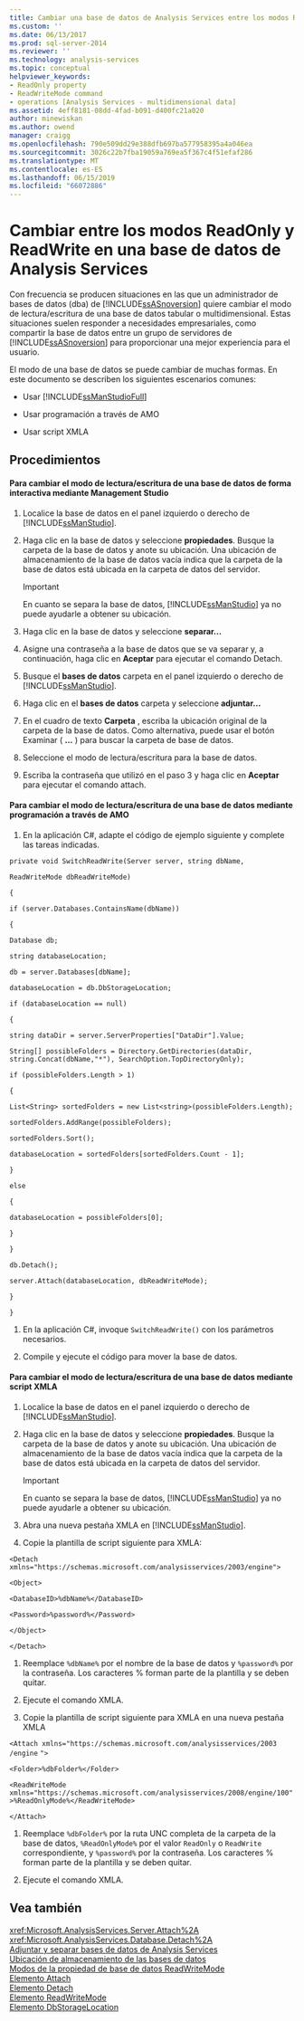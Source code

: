 ```yaml
---
title: Cambiar una base de datos de Analysis Services entre los modos ReadOnly y ReadWrite | Microsoft Docs
ms.custom: ''
ms.date: 06/13/2017
ms.prod: sql-server-2014
ms.reviewer: ''
ms.technology: analysis-services
ms.topic: conceptual
helpviewer_keywords:
- ReadOnly property
- ReadWriteMode command
- operations [Analysis Services - multidimensional data]
ms.assetid: 4eff8181-08dd-4fad-b091-d400fc21a020
author: minewiskan
ms.author: owend
manager: craigg
ms.openlocfilehash: 790e509dd29e388dfb697ba577958395a4a046ea
ms.sourcegitcommit: 3026c22b7fba19059a769ea5f367c4f51efaf286
ms.translationtype: MT
ms.contentlocale: es-ES
ms.lasthandoff: 06/15/2019
ms.locfileid: "66072886"
---
```

# <a name="switch-an-analysis-services-database-between-readonly-and-readwrite-modes"></a>Cambiar entre los modos ReadOnly y ReadWrite en una base de datos de Analysis Services
  Con frecuencia se producen situaciones en las que un administrador de bases de datos (dba) de [!INCLUDE[ssASnoversion](../../includes/ssasnoversion-md.md)] quiere cambiar el modo de lectura/escritura de una base de datos tabular o multidimensional. Estas situaciones suelen responder a necesidades empresariales, como compartir la base de datos entre un grupo de servidores de [!INCLUDE[ssASnoversion](../../includes/ssasnoversion-md.md)] para proporcionar una mejor experiencia para el usuario.  
  
 El modo de una base de datos se puede cambiar de muchas formas. En este documento se describen los siguientes escenarios comunes:  
  
-   Usar [!INCLUDE[ssManStudioFull](../../includes/ssmanstudiofull-md.md)]  
  
-   Usar programación a través de AMO  
  
-   Usar script XMLA  
  
## <a name="procedures"></a>Procedimientos  
  
#### <a name="to-switch-the-readwrite-mode-of-a-database-interactively-using-management-studio"></a>Para cambiar el modo de lectura/escritura de una base de datos de forma interactiva mediante Management Studio  
  
1.  Localice la base de datos en el panel izquierdo o derecho de [!INCLUDE[ssManStudio](../../includes/ssmanstudio-md.md)].  
  
2.  Haga clic en la base de datos y seleccione **propiedades**. Busque la carpeta de la base de datos y anote su ubicación. Una ubicación de almacenamiento de la base de datos vacía indica que la carpeta de la base de datos está ubicada en la carpeta de datos del servidor.  
  
    > [!IMPORTANT]  
    >  En cuanto se separa la base de datos, [!INCLUDE[ssManStudio](../../includes/ssmanstudio-md.md)] ya no puede ayudarle a obtener su ubicación.  
  
3.  Haga clic en la base de datos y seleccione **separar...**  
  
4.  Asigne una contraseña a la base de datos que se va separar y, a continuación, haga clic en **Aceptar** para ejecutar el comando Detach.  
  
5.  Busque el **bases de datos** carpeta en el panel izquierdo o derecho de [!INCLUDE[ssManStudio](../../includes/ssmanstudio-md.md)].  
  
6.  Haga clic en el **bases de datos** carpeta y seleccione **adjuntar...**  
  
7.  En el cuadro de texto **Carpeta** , escriba la ubicación original de la carpeta de la base de datos. Como alternativa, puede usar el botón Examinar ( **...** ) para buscar la carpeta de base de datos.  
  
8.  Seleccione el modo de lectura/escritura para la base de datos.  
  
9. Escriba la contraseña que utilizó en el paso 3 y haga clic en **Aceptar** para ejecutar el comando attach.  
  
#### <a name="to-switch-the-readwrite-mode-to-a-database-programmatically-using-amo"></a>Para cambiar el modo de lectura/escritura de una base de datos mediante programación a través de AMO  
  
1.  En la aplicación C#, adapte el código de ejemplo siguiente y complete las tareas indicadas.  
  
 `private void SwitchReadWrite(Server server, string dbName,`  
  
 `ReadWriteMode dbReadWriteMode)`  
  
 `{`  
  
 `if (server.Databases.ContainsName(dbName))`  
  
 `{`  
  
 `Database db;`  
  
 `string databaseLocation;`  
  
 `db = server.Databases[dbName];`  
  
 `databaseLocation = db.DbStorageLocation;`  
  
 `if (databaseLocation == null)`  
  
 `{`  
  
 `string dataDir = server.ServerProperties["DataDir"].Value;`  
  
 `String[] possibleFolders = Directory.GetDirectories(dataDir, string.Concat(dbName,"*"), SearchOption.TopDirectoryOnly);`  
  
 `if (possibleFolders.Length > 1)`  
  
 `{`  
  
 `List<String> sortedFolders = new List<string>(possibleFolders.Length);`  
  
 `sortedFolders.AddRange(possibleFolders);`  
  
 `sortedFolders.Sort();`  
  
 `databaseLocation = sortedFolders[sortedFolders.Count - 1];`  
  
 `}`  
  
 `else`  
  
 `{`  
  
 `databaseLocation = possibleFolders[0];`  
  
 `}`  
  
 `}`  
  
 `db.Detach();`  
  
 `server.Attach(databaseLocation, dbReadWriteMode);`  
  
 `}`  
  
 `}`  
  
1.  En la aplicación C#, invoque `SwitchReadWrite()` con los parámetros necesarios.  
  
2.  Compile y ejecute el código para mover la base de datos.  
  
#### <a name="to-switch-the-readwrite-mode-to-a-database-by-script-using-xmla"></a>Para cambiar el modo de lectura/escritura de una base de datos mediante script XMLA  
  
1.  Localice la base de datos en el panel izquierdo o derecho de [!INCLUDE[ssManStudio](../../includes/ssmanstudio-md.md)].  
  
2.  Haga clic en la base de datos y seleccione **propiedades**. Busque la carpeta de la base de datos y anote su ubicación. Una ubicación de almacenamiento de la base de datos vacía indica que la carpeta de la base de datos está ubicada en la carpeta de datos del servidor.  
  
    > [!IMPORTANT]  
    >  En cuanto se separa la base de datos, [!INCLUDE[ssManStudio](../../includes/ssmanstudio-md.md)] ya no puede ayudarle a obtener su ubicación.  
  
3.  Abra una nueva pestaña XMLA en [!INCLUDE[ssManStudio](../../includes/ssmanstudio-md.md)].  
  
4.  Copie la plantilla de script siguiente para XMLA:  
  
 `<Detach xmlns="https://schemas.microsoft.com/analysisservices/2003/engine">`  
  
 `<Object>`  
  
 `<DatabaseID>%dbName%</DatabaseID>`  
  
 `<Password>%password%</Password>`  
  
 `</Object>`  
  
 `</Detach>`  
  
1.  Reemplace `%dbName%` por el nombre de la base de datos y `%password%` por la contraseña. Los caracteres % forman parte de la plantilla y se deben quitar.  
  
2.  Ejecute el comando XMLA.  
  
3.  Copie la plantilla de script siguiente para XMLA en una nueva pestaña XMLA  
  
 `<Attach xmlns="https://schemas.microsoft.com/analysisservices/2003` `/engine` `">`  
  
 `<Folder>%dbFolder%</Folder>`  
  
 `<ReadWriteMode xmlns="https://schemas.microsoft.com/analysisservices/2008/engine/100">%ReadOnlyMode%</ReadWriteMode>`  
  
 `</Attach>`  
  
1.  Reemplace `%dbFolder%` por la ruta UNC completa de la carpeta de la base de datos, `%ReadOnlyMode%` por el valor `ReadOnly` o `ReadWrite` correspondiente, y `%password%` por la contraseña. Los caracteres % forman parte de la plantilla y se deben quitar.  
  
2.  Ejecute el comando XMLA.  
  
## <a name="see-also"></a>Vea también  
 <xref:Microsoft.AnalysisServices.Server.Attach%2A>   
 <xref:Microsoft.AnalysisServices.Database.Detach%2A>   
 [Adjuntar y separar bases de datos de Analysis Services](attach-and-detach-analysis-services-databases.md)   
 [Ubicación de almacenamiento de las bases de datos](database-storage-location.md)   
 [Modos de la propiedad de base de datos ReadWriteMode](database-readwritemodes.md)   
 [Elemento Attach](https://docs.microsoft.com/bi-reference/xmla/xml-elements-commands/attach-element)   
 [Elemento Detach](https://docs.microsoft.com/bi-reference/xmla/xml-elements-commands/detach-element)   
 [Elemento ReadWriteMode](https://docs.microsoft.com/bi-reference/xmla/xml-elements-properties/readwritemode-element)   
 [Elemento DbStorageLocation](https://docs.microsoft.com/bi-reference/xmla/xml-elements-properties/dbstoragelocation-element)  
  
  

